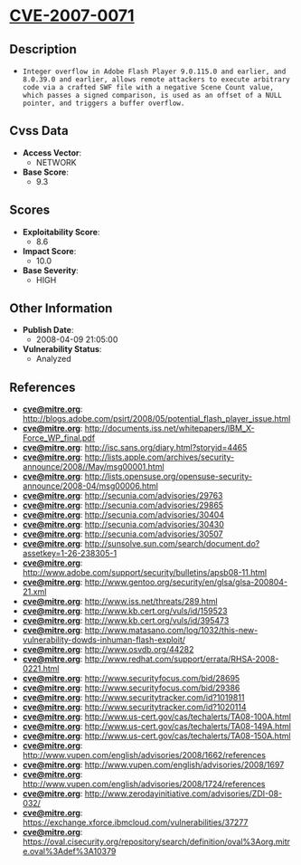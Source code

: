 
# [CVE-2007-0071](http://blogs.adobe.com/psirt/2008/05/potential_flash_player_issue.html)

## Description

- `Integer overflow in Adobe Flash Player 9.0.115.0 and earlier, and 8.0.39.0 and earlier, allows remote attackers to execute arbitrary code via a crafted SWF file with a negative Scene Count value, which passes a signed comparison, is used as an offset of a NULL pointer, and triggers a buffer overflow.`

## Cvss Data

- **Access Vector**:
  - NETWORK
- **Base Score**:
  - 9.3

## Scores

- **Exploitability Score**:
  - 8.6
- **Impact Score**:
  - 10.0
- **Base Severity**:
  - HIGH

## Other Information

- **Publish Date**:
  - 2008-04-09 21:05:00
- **Vulnerability Status**:
  - Analyzed

## References

- **cve@mitre.org**: http://blogs.adobe.com/psirt/2008/05/potential_flash_player_issue.html
- **cve@mitre.org**: http://documents.iss.net/whitepapers/IBM_X-Force_WP_final.pdf
- **cve@mitre.org**: http://isc.sans.org/diary.html?storyid=4465
- **cve@mitre.org**: http://lists.apple.com/archives/security-announce/2008//May/msg00001.html
- **cve@mitre.org**: http://lists.opensuse.org/opensuse-security-announce/2008-04/msg00006.html
- **cve@mitre.org**: http://secunia.com/advisories/29763
- **cve@mitre.org**: http://secunia.com/advisories/29865
- **cve@mitre.org**: http://secunia.com/advisories/30404
- **cve@mitre.org**: http://secunia.com/advisories/30430
- **cve@mitre.org**: http://secunia.com/advisories/30507
- **cve@mitre.org**: http://sunsolve.sun.com/search/document.do?assetkey=1-26-238305-1
- **cve@mitre.org**: http://www.adobe.com/support/security/bulletins/apsb08-11.html
- **cve@mitre.org**: http://www.gentoo.org/security/en/glsa/glsa-200804-21.xml
- **cve@mitre.org**: http://www.iss.net/threats/289.html
- **cve@mitre.org**: http://www.kb.cert.org/vuls/id/159523
- **cve@mitre.org**: http://www.kb.cert.org/vuls/id/395473
- **cve@mitre.org**: http://www.matasano.com/log/1032/this-new-vulnerability-dowds-inhuman-flash-exploit/
- **cve@mitre.org**: http://www.osvdb.org/44282
- **cve@mitre.org**: http://www.redhat.com/support/errata/RHSA-2008-0221.html
- **cve@mitre.org**: http://www.securityfocus.com/bid/28695
- **cve@mitre.org**: http://www.securityfocus.com/bid/29386
- **cve@mitre.org**: http://www.securitytracker.com/id?1019811
- **cve@mitre.org**: http://www.securitytracker.com/id?1020114
- **cve@mitre.org**: http://www.us-cert.gov/cas/techalerts/TA08-100A.html
- **cve@mitre.org**: http://www.us-cert.gov/cas/techalerts/TA08-149A.html
- **cve@mitre.org**: http://www.us-cert.gov/cas/techalerts/TA08-150A.html
- **cve@mitre.org**: http://www.vupen.com/english/advisories/2008/1662/references
- **cve@mitre.org**: http://www.vupen.com/english/advisories/2008/1697
- **cve@mitre.org**: http://www.vupen.com/english/advisories/2008/1724/references
- **cve@mitre.org**: http://www.zerodayinitiative.com/advisories/ZDI-08-032/
- **cve@mitre.org**: https://exchange.xforce.ibmcloud.com/vulnerabilities/37277
- **cve@mitre.org**: https://oval.cisecurity.org/repository/search/definition/oval%3Aorg.mitre.oval%3Adef%3A10379
